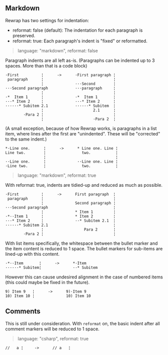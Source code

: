 ## Markdown ##

Rewrap has two settings for indentation:
- reformat: false (default): The indentation for each paragraph is
  preserved.
- reformat: true: Each paragraph's indent is "fixed" or reformatted.

> language: "markdown", reformat: false

Paragraph indents are all left as-is. (Paragraphs can be indented up to 3
spaces. More than that is a code block)

    ·First          ¦      ->      ·First paragraph ¦
     paragraph      ¦                               ¦
                    ¦              ···Second        ¦
    ···Second paragraph            ···paragraph     ¦
                    ¦                               ¦
    ·*  Item 1      ¦              ·*  Item 1       ¦
    ···* Item 2     ¦              ···* Item 2      ¦
    ······* Subitem 2.1            ······* Subitem  ¦
                    ¦                      2.1      ¦
            ·Para 2 ¦                               ¦
                    ¦                      ·Para 2  ¦

(A small exception, because of how Rewrap works, is paragraphs in a list item,
where lines after the first are "unindented". These will be "corrected" to the
same indent.)

    *·Line one.      ¦      ->      * Line one. Line ¦
    Line two.        ¦                two.           ¦
                     ¦                               ¦
    ··Line one.      ¦              ··Line one. Line ¦
    ·Line two.       ¦                two.           ¦


> language: "markdown", reformat: true

With reformat: true, indents are tidied-up and reduced as much as possible.

    ·First          ¦      ->      First paragraph  ¦
     paragraph      ¦                               ¦
                    ¦              Second paragraph ¦
    ···Second paragraph                             ¦
                    ¦              * Item 1         ¦
    ·*··Item 1      ¦              * Item 2         ¦
    ···* Item 2     ¦              ··* Subitem 2.1  ¦
    ······* Subitem 2.1                             ¦
                    ¦                  Para 2       ¦
            ·Para 2 ¦                               ¦

With list items specifically, the whitespace between the bullet marker and the
item content is reduced to 1 space. The bullet markers for sub-items are
lined-up with this content.

    ·*··Item       ¦      ->      *·Item
    ······* Subitem¦              ··* Subitem

However this can cause undesired alignment in the case of numbered items (this
could maybe be fixed in the future).

    9) Item 9   ¦      ->      9)·Item 9
    10) Item 10 ¦              10) Item 10


## Comments ##

This is still under consideration. With `reformat` on, the basic indent
after all comment markers will be reduced to 1 space.

> language: "csharp", reformat: true

    //   a ¦     ->      // a   ¦